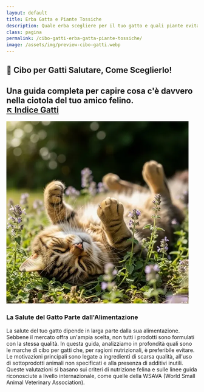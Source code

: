 ```yaml
---
layout: default
title: Erba Gatta e Piante Tossiche
description: Quale erba scegliere per il tuo gatto e quali piante evitare per la sua sicurezza.
class: pagina
permalink: /cibo-gatti-erba-gatta-piante-tossiche/
image: /assets/img/preview-cibo-gatti.webp
---
```

<main class="layout-wrapper">

<!-- 📝 INTRODUZIONE -->
<section class="intro">
  <h1 class="main-title-centered">🍴 Cibo per Gatti Salutare, Come Sceglierlo!</h1>
  <h2 class="small-title">
    Una guida completa per capire cosa c'è davvero nella ciotola del tuo amico felino.<br>
    <a href="/index-tutto-gatti/" class="btn-indice" aria-label="Vai all’indice gatti">↖️ Indice Gatti</a>
  </h2>
</section>



  <!-- 🖼️ IMMAGINE HERO -->
  <section class="square-grid">
    <div class="content-square">
      <img src="/assets/img/8-Gatti-Erba-Gatta-Erbe-Tossiche-e-Velenose-480.webp" alt="Gatto ammalato dal veterinario padrona preoccupata">
      <div class="hero-col text-side">
        <h3>La Salute del Gatto Parte dall'Alimentazione</h3>
        <div class="description">
          La salute del tuo gatto dipende in larga parte dalla sua alimentazione. Sebbene il mercato offra un'ampia scelta, non tutti i prodotti sono formulati con la stessa qualità. In questa guida, analizziamo in profondità quali sono le marche di cibo per gatti che, per ragioni nutrizionali, è preferibile evitare. Le motivazioni principali sono legate a ingredienti di scarsa qualità, all'uso di sottoprodotti animali non specificati e alla presenza di additivi inutili. Queste valutazioni si basano sui criteri di nutrizione felina e sulle linee guida riconosciute a livello internazionale, come quelle della WSAVA (World Small Animal Veterinary Association).
        </div>
      </div>
    </div>
  </section>

